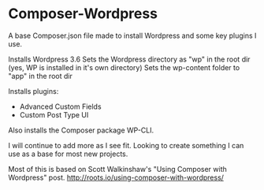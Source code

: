 Composer-Wordpress
==================

A base Composer.json file made to install Wordpress and some key plugins I use.

Installs Wordpress 3.6
Sets the Wordpress directory as "wp" in the root dir (yes, WP is installed in it's own directory)
Sets the wp-content folder to "app" in the root dir

Installs plugins:
* Advanced Custom Fields
* Custom Post Type UI

Also installs the Composer package WP-CLI.

I will continue to add more as I see fit. Looking to create something I can use as a base for most new projects.

Most of this is based on Scott Walkinshaw's "Using Composer with Wordpress" post.
http://roots.io/using-composer-with-wordpress/